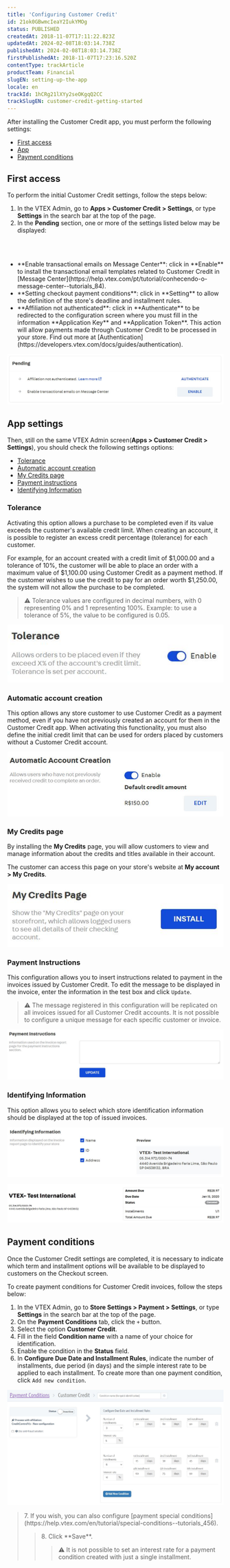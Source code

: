 ```yaml
---
title: 'Configuring Customer Credit'
id: 21ok0GBwmcIeaY2IukYMOg
status: PUBLISHED
createdAt: 2018-11-07T17:11:22.823Z
updatedAt: 2024-02-08T18:03:14.738Z
publishedAt: 2024-02-08T18:03:14.738Z
firstPublishedAt: 2018-11-07T17:23:16.520Z
contentType: trackArticle
productTeam: Financial
slugEN: setting-up-the-app
locale: en
trackId: 1hCRg21lXYy2seOKgqQ2CC
trackSlugEN: customer-credit-getting-started
---
```


After installing the Customer Credit app, you must perform the following settings:

- [First access](#first-access)
- [App](#app-settings) 
- [Payment conditions](#payment-conditions)

## First access

To perform the initial Customer Credit settings, follow the steps below:

1. In the VTEX Admin, go to __Apps > Customer Credit > Settings__, or type __Settings__ in the search bar at the top of the page.
2. In the __Pending__ section, one or more of the settings listed below may be displayed:
<br>
<ul>
<br>
    	<li>**Enable transactional emails on Message Center**: click in **Enable** to install the transactional email templates related to Customer Credit in [Message Center](https://help.vtex.com/pt/tutorial/conhecendo-o-message-center--tutorials_84).</li>
    	<li>**Setting checkout payment conditions**: click in **Setting** to allow the definition of the store's deadline and installment rules.</li>
  	<li>**Affiliation not authenticated**: click in **Authenticate** to be redirected to the configuration screen where you must fill in the information **Application Key** and **Application Token**. This action will allow payments made through Customer Credit to be processed in your store. Find out more at [Authentication](https://developers.vtex.com/docs/guides/authentication).</li>
</ul>

![CC Configuration 1 EN](https://raw.githubusercontent.com/vtexdocs/help-center-content/refs/heads/main/docs/en/tracks/customer-credit-getting-started/setting-up-the-app_1.JPG)

## App settings

Then, still on the same VTEX Admin screen(__Apps > Customer Credit > Settings__), you should check the following settings options:

- [Tolerance](#tolerance)
- [Automatic account creation](#automatic-account-creation) 
- [My Credits page](#my-credits-page)
- [Payment instructions](#payment-instructions)
- [Identifying Information](#identifying-information)

### Tolerance

Activating this option allows a purchase to be completed even if its value exceeds the customer's available credit limit. When creating an account, it is possible to register an excess credit percentage (tolerance) for each customer.

For example, for an account created with a credit limit of $1,000.00 and a tolerance of 10%, the customer will be able to place an order with a maximum value of $1,100.00 using Customer Credit as a payment method. If the customer wishes to use the credit to pay for an order worth $1,250.00, the system will not allow the purchase to be completed.

> ⚠️ Tolerance values are configured in decimal numbers, with 0 representing 0% and 1 representing 100%. Example: to use a tolerance of 5%, the value to be configured is 0.05.

![CC_Configuration_2_EN](https://raw.githubusercontent.com/vtexdocs/help-center-content/refs/heads/main/docs/en/tracks/customer-credit-getting-started/setting-up-the-app_2.JPG)

### Automatic account creation

This option allows any store customer to use Customer Credit as a payment method, even if you have not previously created an account for them in the Customer Credit app. When activating this functionality, you must also define the initial credit limit that can be used for orders placed by customers without a Customer Credit account.

![CC_Configurações_3_EN](https://raw.githubusercontent.com/vtexdocs/help-center-content/refs/heads/main/docs/en/tracks/customer-credit-getting-started/setting-up-the-app_3.JPG)

### My Credits page

By installing the __My Credits__ page, you will allow customers to view and manage information about the credits and titles available in their account.

The customer can access this page on your store's website at __My account > My Credits__.

![CC_Configuration_4_EN](https://raw.githubusercontent.com/vtexdocs/help-center-content/refs/heads/main/docs/en/tracks/customer-credit-getting-started/setting-up-the-app_4.JPG)

### Payment Instructions 

This configuration allows you to insert instructions related to payment in the invoices issued by Customer Credit. To edit the message to be displayed in the invoice, enter the information in the test box and click `Update`.

> ⚠️ The message registered in this configuration will be replicated on all invoices issued for all Customer Credit accounts. It is not possible to configure a unique message for each specific customer or invoice.

![CC_Configuration_5_EN](https://raw.githubusercontent.com/vtexdocs/help-center-content/refs/heads/main/docs/en/tracks/customer-credit-getting-started/setting-up-the-app_5.JPG)

### Identifying Information

This option allows you to select which store identification information should be displayed at the top of issued invoices.

![CC_Configuration_6_EN](https://raw.githubusercontent.com/vtexdocs/help-center-content/refs/heads/main/docs/en/tracks/customer-credit-getting-started/setting-up-the-app_6.JPG)

![CC_Configuration_8_EN](https://raw.githubusercontent.com/vtexdocs/help-center-content/refs/heads/main/docs/en/tracks/customer-credit-getting-started/setting-up-the-app_7.JPG)

## Payment conditions

Once the Customer Credit settings are completed, it is necessary to indicate which term and installment options will be available to be displayed to customers on the Checkout screen.

To create payment conditions for Customer Credit invoices, follow the steps below:

1. In the VTEX Admin, go to __Store Settings > Payment > Settings__, or type __Settings__ in the search bar at the top of the page.
2. On the __Payment Conditions__ tab, click the `+` button.
3. Select the option __Customer Credit__.
4. Fill in the field __Condition name__ with a name of your choice for identification.
5. Enable the condition in the __Status__ field.
6. In __Configure Due Date and Installment Rules__, indicate the number of installments, due period (in days) and the simple interest rate to be applied to each installment. To create more than one payment condition, click `Add new condition`.

![CC_Configuration_9_EN](https://raw.githubusercontent.com/vtexdocs/help-center-content/refs/heads/main/docs/en/tracks/customer-credit-getting-started/setting-up-the-app_8.JPG)

<blockquote><ui>7. If you wish, you can also configure [payment special conditions](https://help.vtex.com/en/tutorial/special-conditions--tutorials_456).</ui>

<blockquote><ui>8. Click **Save**.</ui>

> ⚠️ It is not possible to set an interest rate for a payment condition created with just a single installment.
